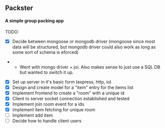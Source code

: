 ## Packster

#### A simple group packing app

TODO:

- [x] Decide between mongoose or mongodb driver (mongoose since most data will be structured, but mongodb driver could also work as long as some sort of schema is eforced)
- - Went with mongo driver + joi. Also makes sense to just use a SQL DB but wanted to switch it up.
- [x] Set up server in it's basic form (express, http, io)
- [x] Design and create model for a "item" entry for the items list
- [x] Implement frontend to create a "room" with a unique id
- [x] Client to server socket connection established and tested
- [x] Implement join room event for a ids
- [x] Implement item fetching for unique room
- [ ] Implement add item
- [ ] Decide how to handle client users
